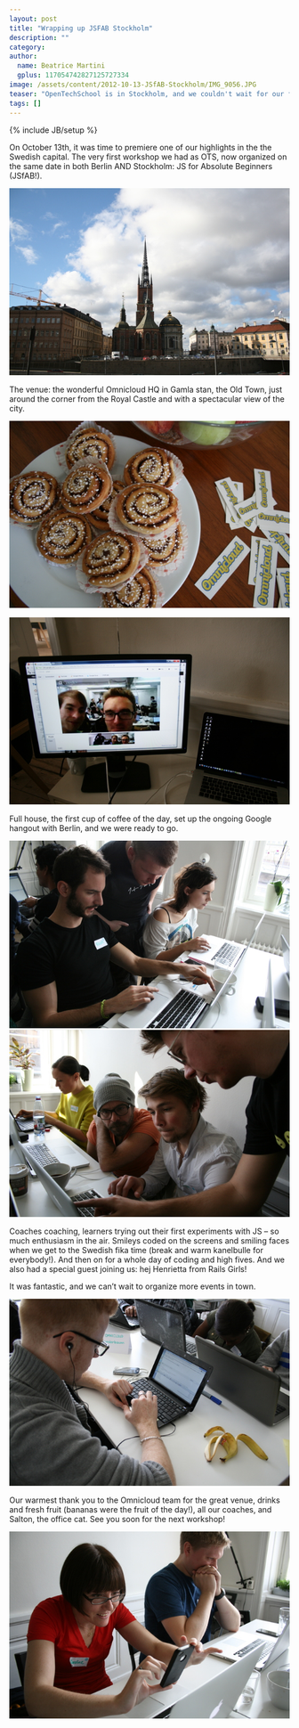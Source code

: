 ```yaml
---
layout: post
title: "Wrapping up JSFAB Stockholm"
description: ""
category: 
author:
  name: Beatrice Martini
  gplus: 117054742827125727334
image: /assets/content/2012-10-13-JSfAB-Stockholm/IMG_9056.JPG
teaser: "OpenTechSchool is in Stockholm, and we couldn't wait for our first workshop to take place. Get to read and see all about it:"
tags: []
---
```

{% include JB/setup %}

On October 13th, it was time to premiere one of our highlights in the
the Swedish capital. The very first workshop we had as OTS, now
organized on the same date in both Berlin AND Stockholm: JS for
Absolute Beginners (JSfAB!). 

![Omnicloud HQ](/assets/content/2012-10-13-JSfAB-Stockholm/IMG_8946.JPG)

The venue: the wonderful Omnicloud HQ in Gamla stan, the Old Town,
just around the corner from the Royal Castle and with a spectacular
view of the city.

![Delicious pastries](/assets/content/2012-10-13-JSfAB-Stockholm/IMG_8997.JPG)

![Hanging out with OpenTechSchool Berlin](/assets/content/2012-10-13-JSfAB-Stockholm/IMG_8896.JPG)

Full house, the first cup of coffee of the day, set up the ongoing
Google hangout with Berlin, and we were ready to go. 

![Coaches and students 1](/assets/content/2012-10-13-JSfAB-Stockholm/IMG_8925.JPG)
![Coaches and students 2](/assets/content/2012-10-13-JSfAB-Stockholm/IMG_8971.JPG)

Coaches coaching, learners trying out their first experiments with JS
– so much enthusiasm in the air. Smileys coded on the screens and
smiling faces when we get to the Swedish fika time (break and warm
kanelbulle for everybody!). And then on for a whole day of coding and
high fives. And we also had a special guest joining us: hej Henrietta
from Rails Girls!

It was fantastic, and we can’t wait to organize more events in town.

![Coaches and students 3](/assets/content/2012-10-13-JSfAB-Stockholm/IMG_8901.JPG)

Our warmest thank you to the Omnicloud team for the great venue,
drinks and fresh fruit (bananas were the fruit of the day!), all our
coaches, and Salton, the office cat. See you soon for the next
workshop!

![Coaches and students 4](/assets/content/2012-10-13-JSfAB-Stockholm/IMG_9030.JPG)
